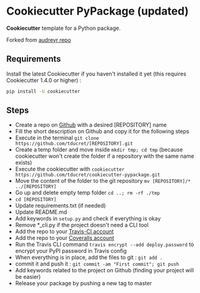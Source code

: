 # Cookiecutter PyPackage (updated)

**Cookiecutter** template for a Python package.

Forked from [audreyr repo](https://github.com/audreyr/cookiecutter-pypackage/)

## Requirements

Install the latest Cookiecutter if you haven't installed it yet (this requires
Cookiecutter 1.4.0 or higher) :

```bash
pip install -U cookiecutter
```

## Steps

- Create a repo on [Github](https://github.com/new) with a desired [REPOSITORY] name
- Fill the short description on Github and copy it for the following steps
- Execute in the terminal `git clone https://github.com/tducret/[REPOSITORY].git`
- Create a temp folder and move inside `mkdir tmp; cd tmp` (because cookiecutter won't create the folder if a repository with the same name exists)
- Execute the cookiecutter with `cookiecutter https://github.com/tducret/cookiecutter-pypackage.git`
- Move the content of the folder to the git repository `mv [REPOSITORY]/* ../[REPOSITORY]`
- Go up and delete empty temp folder `cd ..; rm -rf ./tmp`
- `cd [REPOSITORY]`
- Update requirements.txt (if needed)
- Update README.md
- Add keywords in `setup.py` and check if everything is okay
- Remove *_cli.py if the project doesn't need a CLI tool
- Add the repo to your [Travis-CI account](https://travis-ci.org/profile/tducret)
- Add the repo to your [Coveralls account](https://coveralls.io/repos/new)
- Run the Travis CLI command `travis encrypt --add deploy.password` to encrypt your PyPI password in Travis config
- When everything is in place, add the files to git : `git add .`
- commit it and push it : `git commit -am "First commit"; git push`
- Add keywords related to the project on Github (finding your project will be easier)
- Release your package by pushing a new tag to master